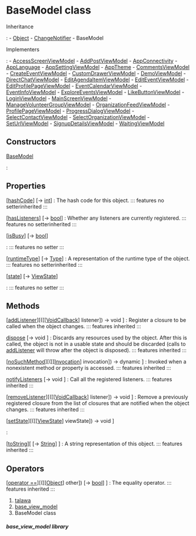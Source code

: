 
<div>

# BaseModel class

</div>



Inheritance

:   -   [Object](https://api.flutter.dev/flutter/dart-core/Object-class.html)
    -   [ChangeNotifier](https://api.flutter.dev/flutter/foundation/ChangeNotifier-class.html)
    -   BaseModel

Implementers

:   -   [AccessScreenViewModel](../view_model_access_request_view_model/AccessScreenViewModel-class.md)
    -   [AddPostViewModel](../view_model_after_auth_view_models_add_post_view_models_add_post_view_model/AddPostViewModel-class.md)
    -   [AppConnectivity](../view_model_connectivity_view_model/AppConnectivity-class.md)
    -   [AppLanguage](../view_model_lang_view_model/AppLanguage-class.md)
    -   [AppSettingViewModel](../view_model_after_auth_view_models_settings_view_models_app_setting_view_model/AppSettingViewModel-class.md)
    -   [AppTheme](../view_model_theme_view_model/AppTheme-class.md)
    -   [CommentsViewModel](../view_model_widgets_view_models_comments_view_model/CommentsViewModel-class.md)
    -   [CreateEventViewModel](../view_model_after_auth_view_models_event_view_models_create_event_view_model/CreateEventViewModel-class.md)
    -   [CustomDrawerViewModel](../view_model_widgets_view_models_custom_drawer_view_model/CustomDrawerViewModel-class.md)
    -   [DemoViewModel](../main/DemoViewModel-class.md)
    -   [DirectChatViewModel](../view_model_after_auth_view_models_chat_view_models_direct_chat_view_model/DirectChatViewModel-class.md)
    -   [EditAgendaItemViewModel](../view_model_after_auth_view_models_event_view_models_edit_agenda_view_model/EditAgendaItemViewModel-class.md)
    -   [EditEventViewModel](../view_model_after_auth_view_models_event_view_models_edit_event_view_model/EditEventViewModel-class.md)
    -   [EditProfilePageViewModel](../view_model_after_auth_view_models_profile_view_models_edit_profile_view_model/EditProfilePageViewModel-class.md)
    -   [EventCalendarViewModel](../view_model_after_auth_view_models_event_view_models_event_calendar_view_model/EventCalendarViewModel-class.md)
    -   [EventInfoViewModel](../view_model_after_auth_view_models_event_view_models_event_info_view_model/EventInfoViewModel-class.md)
    -   [ExploreEventsViewModel](../view_model_after_auth_view_models_event_view_models_explore_events_view_model/ExploreEventsViewModel-class.md)
    -   [LikeButtonViewModel](../view_model_widgets_view_models_like_button_view_model/LikeButtonViewModel-class.md)
    -   [LoginViewModel](../view_model_pre_auth_view_models_login_view_model/LoginViewModel-class.md)
    -   [MainScreenViewModel](../view_model_main_screen_view_model/MainScreenViewModel-class.md)
    -   [ManageVolunteerGroupViewModel](../view_model_after_auth_view_models_event_view_models_manage_volunteer_group_view_model/ManageVolunteerGroupViewModel-class.md)
    -   [OrganizationFeedViewModel](../view_model_after_auth_view_models_feed_view_models_organization_feed_view_model/OrganizationFeedViewModel-class.md)
    -   [ProfilePageViewModel](../view_model_after_auth_view_models_profile_view_models_profile_page_view_model/ProfilePageViewModel-class.md)
    -   [ProgressDialogViewModel](../view_model_widgets_view_models_progress_dialog_view_model/ProgressDialogViewModel-class.md)
    -   [SelectContactViewModel](../view_model_after_auth_view_models_chat_view_models_select_contact_view_model/SelectContactViewModel-class.md)
    -   [SelectOrganizationViewModel](../view_model_pre_auth_view_models_select_organization_view_model/SelectOrganizationViewModel-class.md)
    -   [SetUrlViewModel](../view_model_pre_auth_view_models_set_url_view_model/SetUrlViewModel-class.md)
    -   [SignupDetailsViewModel](../view_model_pre_auth_view_models_signup_details_view_model/SignupDetailsViewModel-class.md)
    -   [WaitingViewModel](../view_model_pre_auth_view_models_waiting_view_model/WaitingViewModel-class.md)



## Constructors

[BaseModel](../view_model_base_view_model/BaseModel/BaseModel.md)

:   



## Properties

[[hashCode](https://api.flutter.dev/flutter/dart-core/Object/hashCode.html)] [→ [int](https://api.flutter.dev/flutter/dart-core/int-class.html)]
:   The hash code for this object.
    ::: features
    no setterinherited
    :::

[[hasListeners](https://api.flutter.dev/flutter/foundation/ChangeNotifier/hasListeners.html)] [→ [bool](https://api.flutter.dev/flutter/dart-core/bool-class.html)]
:   Whether any listeners are currently registered.
    ::: features
    no setterinherited
    :::

[[isBusy](../view_model_base_view_model/BaseModel/isBusy.md)] [→ [bool](https://api.flutter.dev/flutter/dart-core/bool-class.html)]

:   ::: features
    no setter
    :::

[[runtimeType](https://api.flutter.dev/flutter/dart-core/Object/runtimeType.html)] [→ [Type](https://api.flutter.dev/flutter/dart-core/Type-class.html)]
:   A representation of the runtime type of the object.
    ::: features
    no setterinherited
    :::

[[state](../view_model_base_view_model/BaseModel/state.md)] [→ [ViewState](../enums_enums/ViewState.md)]

:   ::: features
    no setter
    :::



## Methods

[[addListener](https://api.flutter.dev/flutter/foundation/ChangeNotifier/addListener.html)][([[[VoidCallback](https://api.flutter.dev/flutter/dart-ui/VoidCallback.md)] listener]) → void ]
:   Register a closure to be called when the object changes.
    ::: features
    inherited
    :::

[dispose](https://api.flutter.dev/flutter/foundation/ChangeNotifier/dispose.html) [→ void ]
:   Discards any resources used by the object. After this is called, the
    object is not in a usable state and should be discarded (calls to
    [addListener](https://api.flutter.dev/flutter/foundation/ChangeNotifier/addListener.md)
    will throw after the object is disposed).
    ::: features
    inherited
    :::

[[noSuchMethod](https://api.flutter.dev/flutter/dart-core/Object/noSuchMethod.html)][([[[Invocation](https://api.flutter.dev/flutter/dart-core/Invocation-class.md)] invocation]) → dynamic ]
:   Invoked when a nonexistent method or property is accessed.
    ::: features
    inherited
    :::

[notifyListeners](https://api.flutter.dev/flutter/foundation/ChangeNotifier/notifyListeners.html) [→ void ]
:   Call all the registered listeners.
    ::: features
    inherited
    :::

[[removeListener](https://api.flutter.dev/flutter/foundation/ChangeNotifier/removeListener.html)][([[[VoidCallback](https://api.flutter.dev/flutter/dart-ui/VoidCallback.md)] listener]) → void ]
:   Remove a previously registered closure from the list of closures
    that are notified when the object changes.
    ::: features
    inherited
    :::

[[setState](../view_model_base_view_model/BaseModel/setState.md)][([[[ViewState](../enums_enums/ViewState.md)] viewState]) → void ]

:   

[[toString](https://api.flutter.dev/flutter/dart-core/Object/toString.html)][ [→ [String](https://api.flutter.dev/flutter/dart-core/String-class.html)] ]
:   A string representation of this object.
    ::: features
    inherited
    :::



## Operators

[[operator ==](https://api.flutter.dev/flutter/dart-core/Object/operator_equals.html)][([[[Object](https://api.flutter.dev/flutter/dart-core/Object-class.md)] other]) [→ [bool](https://api.flutter.dev/flutter/dart-core/bool-class.html)] ]
:   The equality operator.
    ::: features
    inherited
    :::







1.  [talawa](../index.md)
2.  [base_view_model](../view_model_base_view_model/)
3.  BaseModel class

##### base_view_model library







